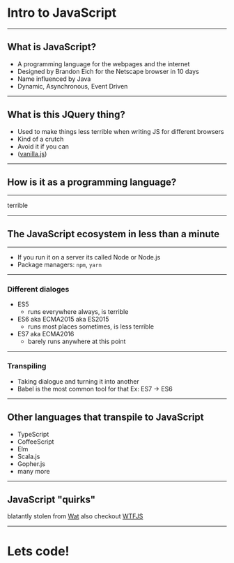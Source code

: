 <!-- $theme: default -->

# Intro to JavaScript

---

## What is JavaScript?


- A programming language for the webpages and the internet
- Designed by Brandon Eich for the Netscape browser in 10 days
- Name influenced by Java
- Dynamic, Asynchronous, Event Driven

---

## What is this JQuery thing?

- Used to make things less terrible when writing JS for different browsers
- Kind of a crutch
- Avoid it if you can
- ([vanilla.js](http://vanilla-js.com/))

---

## How is it as a programming language?

---

terrible

---

## The JavaScript ecosystem in less than a minute

---

- If you run it on a server its called Node or Node.js
- Package managers: `npm`, `yarn`

---

### Different dialoges
- ES5
	- runs everywhere always, is terrible
- ES6 aka ECMA2015 aka ES2015 
	- runs most places sometimes, is less terrible
- ES7 aka ECMA2016
	- barely runs anywhere at this point

---

### Transpiling
- Taking dialogue and turning it into another
- Babel is the most common tool for that
Ex: ES7 -> ES6

---

## Other languages that transpile to JavaScript
- TypeScript
- CoffeeScript
- Elm
- Scala.js
- Gopher.js
- many more

---

## JavaScript "quirks"

blatantly stolen from [Wat](https://www.youtube.com/watch?v=AU2Rhq5eWa4)
also checkout [WTFJS](https://www.youtube.com/watch?v=et8xNAc2ic8)

---

# Lets code!

